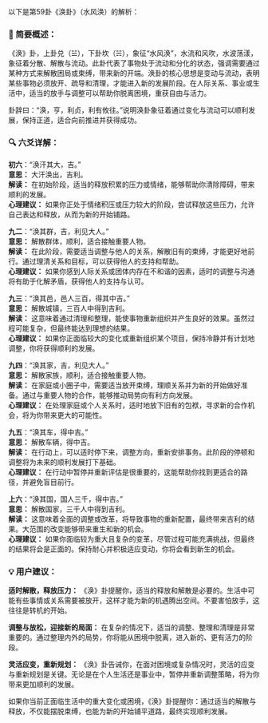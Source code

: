 以下是第59卦《涣卦》（水风涣）的解析：

### 🌱 简要概述：

《涣》卦，上卦兑（☱），下卦坎（☵），象征“水风涣”，水流和风吹，水波荡漾，象征着分散、解散与流动。此卦代表了事物处于流动和分化的状态，强调需要通过某种方式来解散困局或束缚，带来新的开端。涣卦的核心思想是变动与流动，表明某些事物必须放开、疏导和清理，才能进入新的发展阶段。在人际关系、事业或生活中，适当的放手与调整可以帮助你脱离困境，重获自由与活力。

卦辞曰：“涣，亨，利贞，利有攸往。”说明涣卦象征着通过变化与流动可以顺利发展，保持正道，适合向前推进并获得成功。

### 🔍 六爻详解：

__初六__：“涣汗其大，吉。”  
__意思：__ 大汗涣出，吉利。  
__解读：__ 在初始阶段，适当的释放积累的压力或情绪，能够帮助你清除障碍，带来顺利的发展。  
__心理建议：__ 如果你正处于情绪积压或压力较大的阶段，尝试释放这些压力，允许自己表达和释放，从而为新的开始铺路。

__九二__：“涣其群，吉，利见大人。”  
__意思：__ 解散群体，顺利，适合接触重要人物。  
__解读：__ 在此阶段，需要适当调整与他人的关系，解散旧有的束缚，才能更好地前行。通过理清关系和目标，可以获得他人的支持和帮助。  
__心理建议：__ 如果你感到人际关系或团体内存在不和谐的因素，适时的调整与沟通将有助于化解矛盾，获得他人的支持与认可。

__九三__：“涣其邑，邑人三百，得其中吉。”  
__意思：__ 解散城镇，三百人中得到吉利。  
__解读：__ 这意味着通过清理和整理，能使事物重新组织并产生良好的效果。虽然过程可能复杂，但最终能达到理想的结果。  
__心理建议：__ 如果你正面临较大的变化或重新组织某个项目，保持冷静并有计划地调整，你将获得顺利的发展。

__九四__：“涣其家，吉，利见大人。”  
__意思：__ 解散家族，顺利，适合接触重要人物。  
__解读：__ 在家庭或小圈子中，需要适当放开束缚，理顺关系并为新的开始做好准备。通过与重要人物的合作，能够推动局势向有利方向发展。  
__心理建议：__ 在处理家庭或个人关系时，适时地放下旧有的包袱，寻求新的合作机会，将为你带来更大的可能性。

__九五__：“涣其车，得中吉。”  
__意思：__ 解散车辆，得中吉。  
__解读：__ 在行动上，可以适时停下来，调整方向，重新安排事务。此阶段的停顿和调整将为未来的顺利发展打下基础。  
__心理建议：__ 在行动中暂停并重新评估是很重要的，这能帮助你找到更适合的路径，并避免盲目前行。

__上六__：“涣其国，国人三千，得中吉。”  
__意思：__ 解散国家，三千人中得到吉利。  
__解读：__ 这意味着全面的调整或改革，将导致事物的重新配置，最终带来吉利的结果。大范围的改变能够带来重生和新的机会。  
__心理建议：__ 如果你面临较为重大且复杂的变革，尽管过程可能充满挑战，但最终的结果将会是正面的。保持耐心并积极适应变动，你将会看到新生的机会。

### 💡 用户建议：

__适时解散，释放压力：__ 《涣》卦提醒你，适当的释放和解散是必要的。生活中可能有些事情或关系需要被放开，这样才能为新的机遇腾出空间。不要害怕放手，这往往是转机的开始。

__调整与放松，迎接新的局面：__ 在复杂的情况下，适当的调整、整理和清理是非常重要的。通过整理内外的局势，你将能从困境中脱离，进入新的、更有活力的阶段。

__灵活应变，重新规划：__ 《涣》卦告诫你，在面对困境或复杂情况时，灵活的应变与重新规划是关键。无论是在个人生活还是事业中，暂停并重新调整策略，将为你带来更加顺利的发展。

如果你当前正面临生活中的重大变化或困境，《涣》卦提醒你：通过适当的解散与释放，不仅能摆脱束缚，也能为新的开始铺平道路，最终实现顺利发展。

